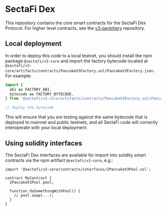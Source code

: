 # SectaFi Dex

This repository contains the core smart contracts for the SectaFi Dex Protocol.
For higher level contracts, see the [v3-periphery](../v3-periphery/)
repository.

## Local deployment

In order to deploy this code to a local testnet, you should install the npm package
`@sectafi/v3-core`
and import the factory bytecode located at
`@sectafi/v3-core/artifacts/contracts/PancakeV3Factory.sol/PancakeV3Factory.json`.
For example:

```typescript
import {
  abi as FACTORY_ABI,
  bytecode as FACTORY_BYTECODE,
} from '@sectafi/v3-core/artifacts/contracts/PancakeV3Factory.sol/PancakeV3Factory.json'

// deploy the bytecode
```

This will ensure that you are testing against the same bytecode that is deployed to
mainnet and public testnets, and all SectaFi code will correctly interoperate with
your local deployment.

## Using solidity interfaces

The SectaFi Dex interfaces are available for import into solidity smart contracts
via the npm artifact `@sectafi/v3-core`, e.g.:

```solidity
import '@sectafi/v3-core/contracts/interfaces/IPancakeV3Pool.sol';

contract MyContract {
  IPancakeV3Pool pool;

  function doSomethingWithPool() {
    // pool.swap(...);
  }
}

```
